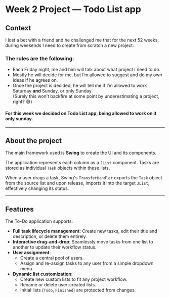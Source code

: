 # Week 2 Project — Todo List app

## Context
I lost a bet with a friend and he challenged me that for the next 52 weeks, during weekends I need to create from scratch a new project.  

### The rules are the following:
- Each Friday night, me and him will talk about what project I need to do.  
- Mostly he will decide for me, but I’m allowed to suggest and do my own ideas if he agrees on.  
- Once the project is decided, he will tell me if I’m allowed to work Saturday **and** Sunday, or only Sunday.  
  (Surely this won’t backfire at some point by underestimating a project, right? 😅)

  
#### For this week we decided on **Todo List app**, being allowed to work on it only sunday.  
---

## About the project
The main framework used is **Swing** to create the UI and its components.

The application represents each column as a `JList` component. Tasks are stored as individual `Task` objects within these lists.

When a user drags a task, Swing's `TransferHandler` exports the `Task` object from the source list and upon release, imports it into the target `JList`, effectively changing its status.

---

## Features

The To-Do application supports:

- **Full task lifecycle management**: Create new tasks, edit their title and description, or delete them entirely.
- **Interactive drag-and-drop**: Seamlessly move tasks from one list to another to update their workflow status.
- **User assignment**:
    - Create a central pool of users.
    - Assign and re-assign tasks to any user from a simple dropdown menu.
- **Dynamic list customization**:
    - Create new custom lists to fit any project workflow.
    - Rename or delete user-created lists.
    - Initial lists (`Todo`, `Finished`) are protected from changes.

